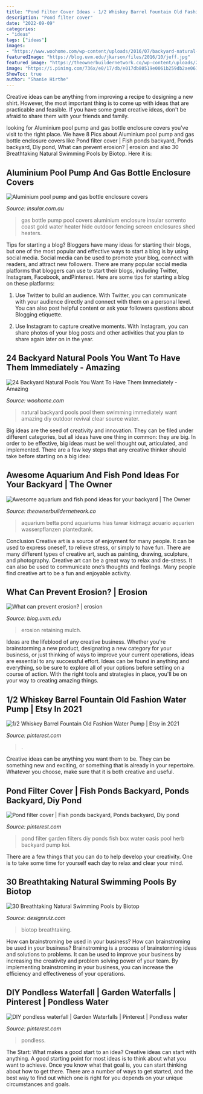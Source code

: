 ```yaml
---
title: "Pond Filter Cover Ideas - 1/2 Whiskey Barrel Fountain Old Fashion Water Pump"
description: "Pond filter cover"
date: "2022-09-09"
categories:
- "ideas"
tags: ["ideas"]
images:
- "https://www.woohome.com/wp-content/uploads/2016/07/backyard-natural-swimming-pool-10.jpg"
featuredImage: "https://blog.uvm.edu/jkarson/files/2016/10/jeff.jpg"
featured_image: "https://theownerbuildernetwork.co/wp-content/uploads/2015/05/Ponds-Aquariums-05.jpg"
image: "https://i.pinimg.com/736x/e0/17/db/e017db80519e0061b259db2ae061eb7e--pond-filters-garden-oasis.jpg"
ShowToc: true
author: "Shanie Hirthe"
---
```



Creative ideas can be anything from improving a recipe to designing a new shirt. However, the most important thing is to come up with ideas that are practicable and feasible. If you have some great creative ideas, don't be afraid to share them with your friends and family.

	

		
looking for Aluminium pool pump and gas bottle enclosure covers you've visit to the right place. We have 8 Pics about Aluminium pool pump and gas bottle enclosure covers like Pond filter cover | Fish ponds backyard, Ponds backyard, Diy pond, What can prevent erosion? | erosion and also 30 Breathtaking Natural Swimming Pools by Biotop. Here it is:
		
    
## Aluminium Pool Pump And Gas Bottle Enclosure Covers

<img loading=lazy src="https://www.insular.com.au/wp-content/uploads/2013/09/Aluminium-Gas-Bottle-Cover-Sorrento-2-.jpg" onerror="this.onerror=null;this.src='https://tse2.mm.bing.net/th?id=OIP.Om-SDfd5a6psJjXHZa5ingHaJ4&amp;pid=15.1';" alt="Aluminium pool pump and gas bottle enclosure covers">

_Source: insular.com.au_

>gas bottle pump pool covers aluminium enclosure insular sorrento coast gold water heater hide outdoor fencing screen enclosures shed heaters. 

	

Tips for starting a blog?
Bloggers have many ideas for starting their blogs, but one of the most popular and effective ways to start a blog is by using social media. Social media can be used to promote your blog, connect with readers, and attract new followers. There are many popular social media platforms that bloggers can use to start their blogs, including Twitter, Instagram, Facebook, andPinterest. Here are some tips for starting a blog on these platforms:
1. Use Twitter to build an audience. With Twitter, you can communicate with your audience directly and connect with them on a personal level. You can also post helpful content or ask your followers questions about Blogging etiquette.

2. Use Instagram to capture creative moments. With Instagram, you can share photos of your blog posts and other activities that you plan to share again later on in the year.

    
## 24 Backyard Natural Pools You Want To Have Them Immediately - Amazing

<img loading=lazy src="https://www.woohome.com/wp-content/uploads/2016/07/backyard-natural-swimming-pool-10.jpg" onerror="this.onerror=null;this.src='https://tse3.mm.bing.net/th?id=OIP.vXtD6mf0JwsP9B2lXxkJuQHaJd&amp;pid=15.1';" alt="24 Backyard Natural Pools You Want To Have Them Immediately - Amazing">

_Source: woohome.com_

>natural backyard pools pool them swimming immediately want amazing diy outdoor revival clear source water. 

	

Big ideas are the seed of creativity and innovation. They can be filed under different categories, but all ideas have one thing in common: they are big. In order to be effective, big ideas must be well thought out, articulated, and implemented. There are a few key steps that any creative thinker should take before starting on a big idea: 

    
## Awesome Aquarium And Fish Pond Ideas For Your Backyard | The Owner

<img loading=lazy src="https://theownerbuildernetwork.co/wp-content/uploads/2015/05/Ponds-Aquariums-05.jpg" onerror="this.onerror=null;this.src='https://tse2.mm.bing.net/th?id=OIP.KsdvCAYfKGk79Vj1ihn8eAHaJ4&amp;pid=15.1';" alt="Awesome aquarium and fish pond ideas for your backyard | The Owner">

_Source: theownerbuildernetwork.co_

>aquarium betta pond aquariums hias tawar kidmagz acuario aquarien wasserpflanzen plantedtank. 

	

Conclusion
Creative art is a source of enjoyment for many people. It can be used to express oneself, to relieve stress, or simply to have fun. There are many different types of creative art, such as painting, drawing, sculpture, and photography.
Creative art can be a great way to relax and de-stress. It can also be used to communicate one’s thoughts and feelings. Many people find creative art to be a fun and enjoyable activity.

    
## What Can Prevent Erosion? | Erosion

<img loading=lazy src="https://blog.uvm.edu/jkarson/files/2016/10/jeff.jpg" onerror="this.onerror=null;this.src='https://tse4.mm.bing.net/th?id=OIP.pawjCgTrP1XREZPjIf-XYgHaER&amp;pid=15.1';" alt="What can prevent erosion? | erosion">

_Source: blog.uvm.edu_

>erosion retaining mulch. 

	

Ideas are the lifeblood of any creative business. Whether you're brainstorming a new product, designating a new category for your business, or just thinking of ways to improve your current operations, ideas are essential to any successful effort. Ideas can be found in anything and everything, so be sure to explore all of your options before settling on a course of action. With the right tools and strategies in place, you'll be on your way to creating amazing things.

    
## 1/2 Whiskey Barrel Fountain Old Fashion Water Pump | Etsy In 2021

<img loading=lazy src="https://i.pinimg.com/736x/0d/2d/e9/0d2de90167c6047d455e166fbee4fa0d.jpg" onerror="this.onerror=null;this.src='https://tse4.mm.bing.net/th?id=OIP.k8Jhv1TkU_RU0CTr-pKn3AHaLh&amp;pid=15.1';" alt="1/2 Whiskey Barrel Fountain Old Fashion Water Pump | Etsy in 2021">

_Source: pinterest.com_

>. 

	

Creative ideas can be anything you want them to be. They can be something new and exciting, or something that is already in your repertoire. Whatever you choose, make sure that it is both creative and useful.

    
## Pond Filter Cover | Fish Ponds Backyard, Ponds Backyard, Diy Pond

<img loading=lazy src="https://i.pinimg.com/736x/e0/17/db/e017db80519e0061b259db2ae061eb7e--pond-filters-garden-oasis.jpg" onerror="this.onerror=null;this.src='https://tse4.mm.bing.net/th?id=OIP.lV84MULK79gcy3IA3GiVEAHaHa&amp;pid=15.1';" alt="Pond filter cover | Fish ponds backyard, Ponds backyard, Diy pond">

_Source: pinterest.com_

>pond filter garden filters diy ponds fish box water oasis pool herb backyard pump koi. 

	

There are a few things that you can do to help develop your creativity. One is to take some time for yourself each day to relax and clear your mind.

    
## 30 Breathtaking Natural Swimming Pools By Biotop

<img loading=lazy src="https://cdn.designrulz.com/wp-content/uploads/2013/04/PR-FOTO-229.jpg" onerror="this.onerror=null;this.src='https://tse4.mm.bing.net/th?id=OIP.5AwuYarQExJPz84a9n-bUgHaLH&amp;pid=15.1';" alt="30 Breathtaking Natural Swimming Pools by Biotop">

_Source: designrulz.com_

>biotop breathtaking. 

	

How can brainstroming be used in your business?
How can brainstroming be used in your business? Brainstroming is a process of brainstorming ideas and solutions to problems. It can be used to improve your business by increasing the creativity and problem solving power of your team. By implementing brainstroming in your business, you can increase the efficiency and effectiveness of your operations.

    
## DIY Pondless Waterfall | Garden Waterfalls | Pinterest | Pondless Water

<img loading=lazy src="https://i.pinimg.com/736x/02/70/8a/02708a90940181d124fa68462c054476.jpg" onerror="this.onerror=null;this.src='https://tse4.mm.bing.net/th?id=OIP._oFe6n1JY4hwXNrPp1-eUgAAAA&amp;pid=15.1';" alt="DIY pondless waterfall | Garden Waterfalls | Pinterest | Pondless water">

_Source: pinterest.com_

>pondless. 

	

The Start: What makes a good start to an idea?
Creative ideas can start with anything. A good starting point for most ideas is to think about what you want to achieve. Once you know what that goal is, you can start thinking about how to get there. There are a number of ways to get started, and the best way to find out which one is right for you depends on your unique circumstances and goals.

